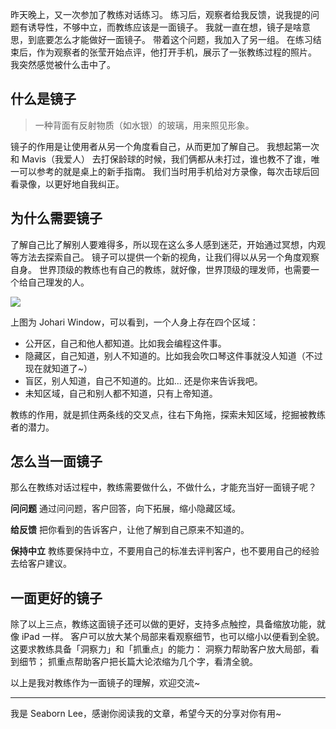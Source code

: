 昨天晚上，又一次参加了教练对话练习。
练习后，观察者给我反馈，说我提的问题有诱导性，不够中立，而教练应该是一面镜子。
我就一直在想，镜子是啥意思，到底要怎么才能做好一面镜子。
带着这个问题，我加入了另一组。
在练习结束后，作为观察者的张莹开始点评，他打开手机，展示了一张教练过程的照片。
我突然感觉被什么击中了。

## 什么是镜子
>一种背面有反射物质（如水银）的玻璃，用来照见形象。

镜子的作用是让使用者从另一个角度看自己，从而更加了解自己。
我想起第一次和 Mavis（我爱人） 去打保龄球的时候，我们俩都从未打过，谁也教不了谁，唯一可以参考的就是桌上的新手指南。
我们当时用手机给对方录像，每次击球后回看录像，以更好地自我纠正。

## 为什么需要镜子
了解自己比了解别人要难得多，所以现在这么多人感到迷茫，开始通过冥想，内观等方法去探索自己。
镜子可以提供一个新的视角，让我们得以从另一个角度观察自身。
世界顶级的教练也有自己的教练，就好像，世界顶级的理发师，也需要一个给自己理发的人。

![](./_image/2017-02-21-09-42-50.jpg)

上图为 Johari Window，可以看到，一个人身上存在四个区域：
* 公开区，自己和他人都知道。比如我会编程这件事。
* 隐藏区，自己知道，别人不知道的。比如我会吹口琴这件事就没人知道（不过现在就知道了~）
* 盲区，别人知道，自己不知道的。比如... 还是你来告诉我吧。
* 未知区域，自己和别人都不知道，只有上帝知道。

教练的作用，就是抓住两条线的交叉点，往右下角拖，探索未知区域，挖掘被教练者的潜力。

## 怎么当一面镜子
那么在教练对话过程中，教练需要做什么，不做什么，才能充当好一面镜子呢？

**问问题**
通过问问题，客户回答，向下拓展，缩小隐藏区域。

**给反馈**
把你看到的告诉客户，让他了解到自己原来不知道的。

 **保持中立**
教练要保持中立，不要用自己的标准去评判客户，也不要用自己的经验去给客户建议。

## 一面更好的镜子
除了以上三点，教练这面镜子还可以做的更好，支持多点触控，具备缩放功能，就像 iPad 一样。
客户可以放大某个局部来看观察细节，也可以缩小以便看到全貌。
这要求教练具备「洞察力」和「抓重点」的能力：
洞察力帮助客户放大局部，看到细节；
抓重点帮助客户把长篇大论浓缩为几个字，看清全貌。

以上是我对教练作为一面镜子的理解，欢迎交流~

---
我是 Seaborn Lee，感谢你阅读我的文章，希望今天的分享对你有用~